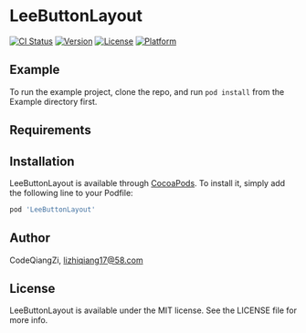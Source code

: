 # LeeButtonLayout

[![CI Status](https://img.shields.io/travis/CodeQiangZi/LeeButtonLayout.svg?style=flat)](https://travis-ci.org/CodeQiangZi/LeeButtonLayout)
[![Version](https://img.shields.io/cocoapods/v/LeeButtonLayout.svg?style=flat)](https://cocoapods.org/pods/LeeButtonLayout)
[![License](https://img.shields.io/cocoapods/l/LeeButtonLayout.svg?style=flat)](https://cocoapods.org/pods/LeeButtonLayout)
[![Platform](https://img.shields.io/cocoapods/p/LeeButtonLayout.svg?style=flat)](https://cocoapods.org/pods/LeeButtonLayout)

## Example

To run the example project, clone the repo, and run `pod install` from the Example directory first.

## Requirements

## Installation

LeeButtonLayout is available through [CocoaPods](https://cocoapods.org). To install
it, simply add the following line to your Podfile:

```ruby
pod 'LeeButtonLayout'
```

## Author

CodeQiangZi, lizhiqiang17@58.com

## License

LeeButtonLayout is available under the MIT license. See the LICENSE file for more info.
